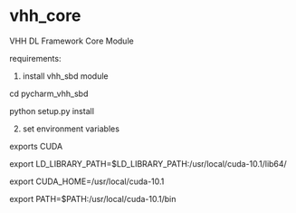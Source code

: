 # vhh_core
VHH DL Framework Core Module


requirements:

1) install vhh_sbd module 

cd pycharm_vhh_sbd

python setup.py install


2) set environment variables

exports CUDA

export LD_LIBRARY_PATH=$LD_LIBRARY_PATH:/usr/local/cuda-10.1/lib64/

export CUDA_HOME=/usr/local/cuda-10.1

export PATH=$PATH:/usr/local/cuda-10.1/bin
